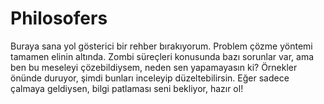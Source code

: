 # Philosofers
Buraya sana yol gösterici bir rehber bırakıyorum. Problem çözme yöntemi tamamen elinin altında. Zombi süreçleri konusunda bazı sorunlar var, ama ben bu meseleyi çözebildiysem, neden sen yapamayasın ki? Örnekler önünde duruyor, şimdi bunları inceleyip düzeltebilirsin. Eğer sadece çalmaya geldiysen, bilgi patlaması seni bekliyor, hazır ol!
